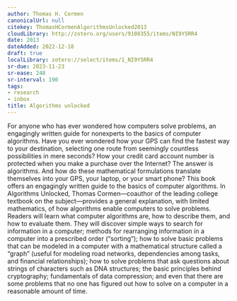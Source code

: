 ```yaml
---
author: Thomas H. Cormen
canonicalUrl: null
citekey: ThomasHCormenAlgorithmsUnlocked2013
cloudLibrary: http://zotero.org/users/9108355/items/NI9Y5RR4
date: 2013
dateAdded: 2022-12-18
draft: true
localLibrary: zotero://select/items/1_NI9Y5RR4
sr-due: 2023-11-23
sr-ease: 248
sr-interval: 190
tags:
- research
- inbox
title: Algorithms unlocked
---
```


For anyone who has ever wondered how computers solve problems, an engagingly
written guide for nonexperts to the basics of computer algorithms. Have you ever
wondered how your GPS can find the fastest way to your destination, selecting
one route from seemingly countless possibilities in mere seconds? How your
credit card account number is protected when you make a purchase over the
Internet? The answer is algorithms. And how do these mathematical formulations
translate themselves into your GPS, your laptop, or your smart phone? This book
offers an engagingly written guide to the basics of computer algorithms. In
Algorithms Unlocked, Thomas Cormen—coauthor of the leading college textbook on
the subject—provides a general explanation, with limited mathematics, of how
algorithms enable computers to solve problems. Readers will learn what computer
algorithms are, how to describe them, and how to evaluate them. They will
discover simple ways to search for information in a computer; methods for
rearranging information in a computer into a prescribed order (“sorting”); how
to solve basic problems that can be modeled in a computer with a mathematical
structure called a “graph” (useful for modeling road networks, dependencies
among tasks, and financial relationships); how to solve problems that ask
questions about strings of characters such as DNA structures; the basic
principles behind cryptography; fundamentals of data compression; and even that
there are some problems that no one has figured out how to solve on a computer
in a reasonable amount of time.